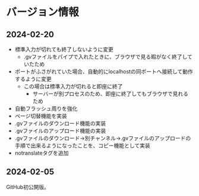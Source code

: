 バージョン情報
==============


2024-02-20
----------

* 標準入力が切れても終了しないように変更
  * .gvファイルをパイプで入れたときに、ブラウザで見る暇がなく終了していたため
* ポートがふさがれていた場合、自動的にlocalhostの同ポートへ接続して動作するように変更
  * この場合は標準入力が切れると即座に終了
    * サーバーが別プロセスのため、即座に終了してもブラウザで見れるため
* 自動フラッシュ周りを強化
* ページ切替機能を実装
* .gvファイルのダウンロード機能の実装
* .gvファイルのアップロード機能の実装
* .gvファイルのダウンロード→別チャンネル→.gvファイルのアップロードの手順で出来るようになったことを、コピー機能として実装
* notranslateタグを追加

2024-02-05
----------

GitHub初公開版。

